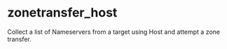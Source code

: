 # zonetransfer_host
Collect a list of Nameservers from a target using Host and attempt a zone transfer.
